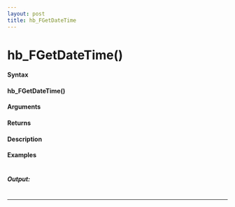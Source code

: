```yaml
---
layout: post
title: hb_FGetDateTime
---
```


# hb_FGetDateTime()


#### Syntax

#### hb_FGetDateTime()

#### Arguments

#### Returns

#### Description

#### Examples

```

```

##### Output:

```

```

---